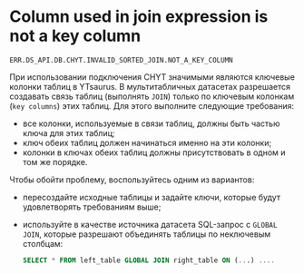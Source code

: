 # Column used in join expression is not a key column

`ERR.DS_API.DB.CHYT.INVALID_SORTED_JOIN.NOT_A_KEY_COLUMN`

При использовании подключения CHYT значимыми являются ключевые колонки таблиц в YTsaurus.
В мультитабличных датасетах разрешается создавать связь таблиц (выполнять `JOIN`) только по ключевым колонкам (`key columns`) этих таблиц.
Для этого выполните следующие требования:

* все колонки, используемые в связи таблиц, должны быть частью ключа для этих таблиц;
* ключ обеих таблиц должен начинаться именно на эти колонки;
* колонки в ключах обеих таблиц должны присутствовать в одном и том же порядке.


Чтобы обойти проблему, воспользуйтесь одним из вариантов:

* пересоздайте исходные таблицы и задайте ключи, которые будут удовлетворять требованиям выше;
* используйте в качестве источника датасета SQL-запрос с `GLOBAL JOIN`, которые разрешают объединять таблицы по неключевым столбцам:

  ```sql
  SELECT * FROM left_table GLOBAL JOIN right_table ON (...) ....
  ```

